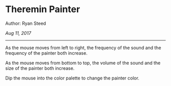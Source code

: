# Theremin Painter
Author: Ryan Steed

*Aug 11, 2017*

---

As the mouse moves from left to right, the frequency of the sound and the frequency of the painter both increase.

As the mouse moves from bottom to top, the volume of the sound and the size of the painter both increase.

Dip the mouse into the color palette to change the painter color.
